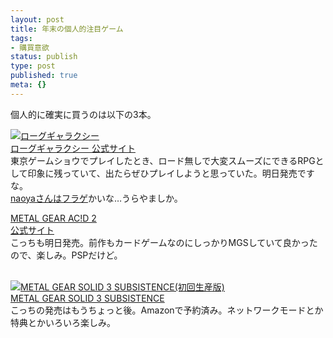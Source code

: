 ```yaml
---
layout: post
title: 年末の個人的注目ゲーム
tags:
- 購買意欲
status: publish
type: post
published: true
meta: {}
---
```

個人的に確実に買うのは以下の3本。 <p> <a href="http://www.amazon.co.jp/exec/obidos/ASIN/B000COFGZI/masawo-22" name="amazletlink" target="_blank"><img border="0" src="http://images-jp.amazon.com/images/P/B000COFGZI.09.MZZZZZZZ.jpg" alt="ローグギャラクシー" /></a>  <a href="http://www.playstation.jp/scej/title/rg/"><br />ローグギャラクシー 公式サイト</a> <br />東京ゲームショウでプレイしたとき、ロード無しで大変スムーズにできるRPGとして印象に残っていて、出たらぜひプレイしようと思っていた。明日発売ですな。 <a href="http://d.hatena.ne.jp/naoya/20051207/1133947198"><br />naoyaさんはフラゲ</a>かいな&hellip;うらやましか。  </p><p><a href="http://www.amazon.co.jp/exec/obidos/ASIN/B000BHGCVI/masawo-22" name="amazletlink" target="_blank">METAL GEAR AC!D 2</a>  <br /><a target="_self" href="http://www.konami.jp/gs/game/mga2/">公式サイト</a><br />こっちも明日発売。前作もカードゲームなのにしっかりMGSしていて良かったので、楽しみ。PSPだけど。<br /><br /></p>  <p><a href="http://www.amazon.co.jp/exec/obidos/ASIN/B0009RQKU8/masawo-22" name="amazletlink" target="_blank"><img border="0" src="http://images-jp.amazon.com/images/P/B0009RQKU8.09.MZZZZZZZ.jpg" alt="METAL GEAR SOLID 3 SUBSISTENCE(初回生産版)" /></a> <br /><a target="_self" href="http://www.konami.jp/gs/game/mgs3_sub/">METAL GEAR SOLID 3 SUBSISTENCE</a><br /> こっちの発売はもうちょっと後。Amazonで予約済み。ネットワークモードとか特典とかいろいろ楽しみ。</p>
